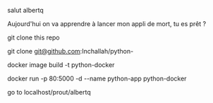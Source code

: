 salut albertq

Aujourd'hui on va apprendre à lancer mon appli de mort, tu es prêt ?

git clone this repo

git clone git@github.com:Inchallah/python-

docker image build -t python-docker

docker run -p 80:5000 -d --name python-app python-docker

go to localhost/prout/albertq
